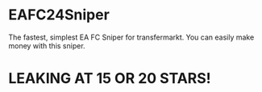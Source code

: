 # EAFC24Sniper
The fastest, simplest EA FC Sniper for transfermarkt. You can easily make money with this sniper.

# LEAKING AT 15 OR 20 STARS!
